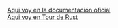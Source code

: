 [Aqui voy en la documentación oficial ](https://doc.rust-lang.org/book/ch04-03-slices.html)  
[Aqui voy en Tour de Rust](https://tourofrust.com/chapter_6_es.html)
